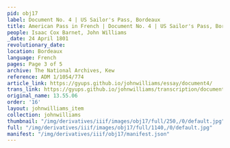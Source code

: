 ```yaml
---
pid: obj17
label: Document No. 4 | US Sailor's Pass, Bordeaux
title: American Pass in French | Document No. 4 | US Sailor's Pass, Bordeaux
people: Isaac Cox Barnet, John Williams
_date: 24 April 1801
revolutionary_date:
location: Bordeaux
language: French
pages: Page 3 of 5
archive: The National Archives, Kew
reference: ADM 1/1054/774
article_link: https://gyups.github.io/johnwilliams/essay/document4/
trans_link: https://gyups.github.io/johnwilliams/transcription/document4/
original_name: 13.55.06
order: '16'
layout: johnwilliams_item
collection: johnwilliams
thumbnail: "/img/derivatives/iiif/images/obj17/full/250,/0/default.jpg"
full: "/img/derivatives/iiif/images/obj17/full/1140,/0/default.jpg"
manifest: "/img/derivatives/iiif/obj17/manifest.json"
---
```

